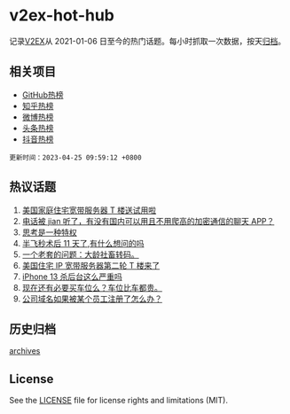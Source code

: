 # v2ex-hot-hub

 记录[V2EX](https://www.v2ex.com/)从 2021-01-06 日至今的热门话题。每小时抓取一次数据，按天[归档](archives)。
 
 ## 相关项目

- [GitHub热榜](https://github.com/snaildev/github-hot-hub)
- [知乎热榜](https://github.com/snaildev/zhihu-hot-hub)
- [微博热榜](https://github.com/snaildev/weibo-hot-hub)
- [头条热榜](https://github.com/snaildev/toutiao-hot-hub)
- [抖音热榜](https://github.com/snaildev/douyin-hot-hub)


 `更新时间：2023-04-25 09:59:12 +0800`

## 热议话题

1. [美国家庭住宅宽带服务器 T 楼送试用啦](https://www.v2ex.com/t/934998)
1. [电话被 jian 听了，有没有国内可以用且不用爬高的加密通信的聊天 APP？](https://www.v2ex.com/t/934963)
1. [思考是一种特权](https://www.v2ex.com/t/934968)
1. [半飞秒术后 11 天了,有什么想问的吗](https://www.v2ex.com/t/934979)
1. [一个老套的问题：大龄社畜转码。](https://www.v2ex.com/t/935008)
1. [美国住宅 IP 宽带服务器第二轮 T 楼来了](https://www.v2ex.com/t/935151)
1. [iPhone 13 杀后台这么严重吗](https://www.v2ex.com/t/934956)
1. [现在还有必要买车位么？车位比车都贵。](https://www.v2ex.com/t/934982)
1. [公司域名如果被某个员工注册了怎么办？](https://www.v2ex.com/t/934959)

## 历史归档

[archives](archives)

## License

See the [LICENSE](LICENSE) file for license rights and limitations (MIT).

